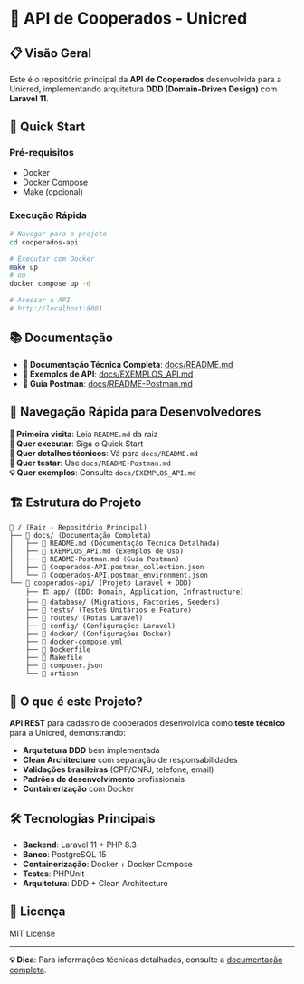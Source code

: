 # 🏦 API de Cooperados - Unicred

## 📋 Visão Geral

Este é o repositório principal da **API de Cooperados** desenvolvida para a Unicred, implementando arquitetura **DDD (Domain-Driven Design)** com **Laravel 11**.

## 🚀 Quick Start

### Pré-requisitos
- Docker
- Docker Compose
- Make (opcional)

### Execução Rápida
```bash
# Navegar para o projeto
cd cooperados-api

# Executar com Docker
make up
# ou
docker compose up -d

# Acessar a API
# http://localhost:8081
```

## 📚 Documentação

- **📖 Documentação Técnica Completa**: [docs/README.md](docs/README.md)
- **🔧 Exemplos de API**: [docs/EXEMPLOS_API.md](docs/EXEMPLOS_API.md)
- **📱 Guia Postman**: [docs/README-Postman.md](docs/README-Postman.md)

## 🧭 Navegação Rápida para Desenvolvedores

**🎯 Primeira visita**: Leia `README.md` da raiz  
**🚀 Quer executar**: Siga o Quick Start  
**🔧 Quer detalhes técnicos**: Vá para `docs/README.md`  
**📱 Quer testar**: Use `docs/README-Postman.md`  
**💡 Quer exemplos**: Consulte `docs/EXEMPLOS_API.md`

## 🏗️ Estrutura do Projeto

```
📁 / (Raiz - Repositório Principal)
├── 📁 docs/ (Documentação Completa)
│   ├── 📄 README.md (Documentação Técnica Detalhada)
│   ├── 📄 EXEMPLOS_API.md (Exemplos de Uso)
│   ├── 📄 README-Postman.md (Guia Postman)
│   ├── 📄 Cooperados-API.postman_collection.json
│   └── 📄 Cooperados-API.postman_environment.json
└── 📁 cooperados-api/ (Projeto Laravel + DDD)
    ├── 🏗️ app/ (DDD: Domain, Application, Infrastructure)
    ├── 📁 database/ (Migrations, Factories, Seeders)
    ├── 📁 tests/ (Testes Unitários e Feature)
    ├── 📁 routes/ (Rotas Laravel)
    ├── 📁 config/ (Configurações Laravel)
    ├── 📁 docker/ (Configurações Docker)
    ├── 📄 docker-compose.yml
    ├── 📄 Dockerfile
    ├── 📄 Makefile
    ├── 📄 composer.json
    └── 📄 artisan
```

## 🎯 O que é este Projeto?

**API REST** para cadastro de cooperados desenvolvida como **teste técnico** para a Unicred, demonstrando:

- **Arquitetura DDD** bem implementada
- **Clean Architecture** com separação de responsabilidades
- **Validações brasileiras** (CPF/CNPJ, telefone, email)
- **Padrões de desenvolvimento** profissionais
- **Containerização** com Docker

## 🛠️ Tecnologias Principais

- **Backend**: Laravel 11 + PHP 8.3
- **Banco**: PostgreSQL 15
- **Containerização**: Docker + Docker Compose
- **Testes**: PHPUnit
- **Arquitetura**: DDD + Clean Architecture

## 📝 Licença

MIT License

---

**💡 Dica**: Para informações técnicas detalhadas, consulte a [documentação completa](docs/README.md).
